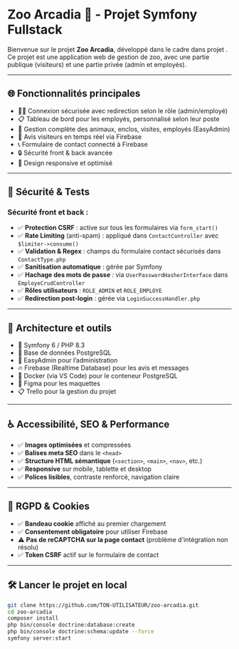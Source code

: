 # Zoo Arcadia 🐾 - Projet Symfony Fullstack

Bienvenue sur le projet **Zoo Arcadia**, développé dans le cadre dans projet . Ce projet est une application web de gestion de zoo, avec une partie publique (visiteurs) et une partie privée (admin et employés).

---

## 🌐 Fonctionnalités principales

- 🧑‍💼 Connexion sécurisée avec redirection selon le rôle (admin/employé)
- 📋 Tableau de bord pour les employés, personnalisé selon leur poste
- 🐅 Gestion complète des animaux, enclos, visites, employés (EasyAdmin)
- 💬 Avis visiteurs en temps réel via Firebase
- 📞 Formulaire de contact connecté à Firebase
- 🔒 Sécurité front & back avancée
- 📱 Design responsive et optimisé

---

## 🔐 Sécurité & Tests

### Sécurité front et back :

- ✅ **Protection CSRF** : active sur tous les formulaires via `form_start()`
- ✅ **Rate Limiting** (anti-spam) : appliqué dans `ContactController` avec `$limiter->consume()`
- ✅ **Validation & Regex** : champs du formulaire contact sécurisés dans `ContactType.php`
- ✅ **Sanitisation automatique** : gérée par Symfony
- ✅ **Hachage des mots de passe** : via `UserPasswordHasherInterface` dans `EmployeCrudController`
- ✅ **Rôles utilisateurs** : `ROLE_ADMIN` et `ROLE_EMPLOYE`
- ✅ **Redirection post-login** : gérée via `LoginSuccessHandler.php`

---

## 🧠 Architecture et outils

- 🧱 Symfony 6 / PHP 8.3
- 🐘 Base de données PostgreSQL
- 📁 EasyAdmin pour l’administration
- 🔥 Firebase (Realtime Database) pour les avis et messages
- 🐳 Docker (via VS Code) pour le conteneur PostgreSQL
- 🎨 Figma pour les maquettes
- 📋 Trello pour la gestion du projet

---

## ♿️ Accessibilité, SEO & Performance

- ✅ **Images optimisées** et compressées
- ✅ **Balises meta SEO** dans le `<head>`
- ✅ **Structure HTML sémantique** (`<section>`, `<main>`, `<nav>`, etc.)
- ✅ **Responsive** sur mobile, tablette et desktop
- ✅ **Polices lisibles**, contraste renforcé, navigation claire

---

## 🍪 RGPD & Cookies

- ✅ **Bandeau cookie** affiché au premier chargement
- ✅ **Consentement obligatoire** pour utiliser Firebase
- ⚠️ **Pas de reCAPTCHA sur la page contact** (problème d'intégration non résolu)
- ✅ **Token CSRF** actif sur le formulaire de contact

---

## 🛠️ Lancer le projet en local

```bash
git clone https://github.com/TON-UTILISATEUR/zoo-arcadia.git
cd zoo-arcadia
composer install
php bin/console doctrine:database:create
php bin/console doctrine:schema:update --force
symfony server:start

